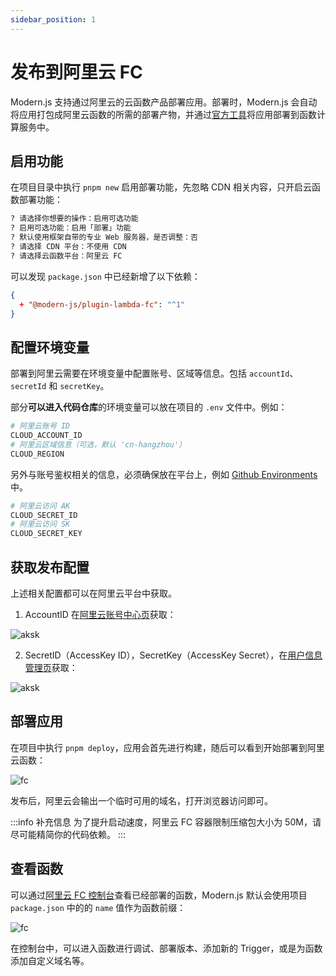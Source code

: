 ```yaml
---
sidebar_position: 1
---
```


# 发布到阿里云 FC

Modern.js 支持通过阿里云的云函数产品部署应用。部署时，Modern.js 会自动将应用打包成阿里云函数的所需的部署产物，并通过[官方工具](https://github.com/alibaba/funcraft)将应用部署到函数计算服务中。

## 启用功能

在项目目录中执行 `pnpm new` 启用部署功能，先忽略 CDN 相关内容，只开启云函数部署功能：

```bash
? 请选择你想要的操作：启用可选功能
? 启用可选功能：启用「部署」功能
? 默认使用框架自带的专业 Web 服务器，是否调整：否
? 请选择 CDN 平台：不使用 CDN
? 请选择云函数平台：阿里云 FC
```

可以发现 `package.json` 中已经新增了以下依赖：

```json
{
  + "@modern-js/plugin-lambda-fc": "^1"
}
```

## 配置环境变量

部署到阿里云需要在环境变量中配置账号、区域等信息。包括 `accountId`、`secretId` 和 `secretKey`。

部分**可以进入代码仓库**的环境变量可以放在项目的 `.env` 文件中。例如：

```bash
# 阿里云账号 ID
CLOUD_ACCOUNT_ID
# 阿里云区域信息（可选，默认 'cn-hangzhou'）
CLOUD_REGION
```

另外与账号鉴权相关的信息，必须确保放在平台上，例如 [Github Environments](https://docs.github.com/en/actions/deployment/targeting-different-environments/using-environments-for-deployment) 中。

```bash
# 阿里云访问 AK
CLOUD_SECRET_ID
# 阿里云访问 SK
CLOUD_SECRET_KEY
```

## 获取发布配置

上述相关配置都可以在阿里云平台中获取。

1. AccountID 在[阿里云账号中心页](https://account.console.aliyun.com/v2/#/basic-info/index)获取：

![aksk](https://lf3-static.bytednsdoc.com/obj/eden-cn/aphqeh7uhohpquloj/modern-js/docs//aliyun-account-id.png)

2. SecretID（AccessKey ID），SecretKey（AccessKey Secret），在[用户信息管理页](https://usercenter.console.aliyun.com/#/manage/ak)获取：

![aksk](https://lf3-static.bytednsdoc.com/obj/eden-cn/aphqeh7uhohpquloj/modern-js/docs//aliyun-aksk.png)

## 部署应用

在项目中执行 `pnpm deploy`，应用会首先进行构建，随后可以看到开始部署到阿里云函数：

![fc](https://lf3-static.bytednsdoc.com/obj/eden-cn/aphqeh7uhohpquloj/modern-js/docs/aliyun-fc-deploy.png)

发布后，阿里云会输出一个临时可用的域名，打开浏览器访问即可。

:::info 补充信息
为了提升启动速度，阿里云 FC 容器限制压缩包大小为 50M，请尽可能精简你的代码依赖。
:::

## 查看函数

可以通过[阿里云 FC 控制台](https://fcnext.console.aliyun.com/overview)查看已经部署的函数，Modern.js 默认会使用项目 `package.json` 中的的 `name` 值作为函数前缀：

![fc](https://lf3-static.bytednsdoc.com/obj/eden-cn/aphqeh7uhohpquloj/modern-js/docs/aliyun-fc-list.png)

在控制台中，可以进入函数进行调试、部署版本、添加新的 Trigger，或是为函数添加自定义域名等。
